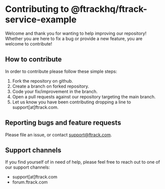 
# Contributing to @ftrackhq/ftrack-service-example

Welcome and thank you for wanting to help improving our repository!
Whether you are here to fix a bug or provide a new feature, you are welcome to contribute!

## How to contribute

In order to contribute please follow these simple steps:

1. Fork the repository on github.
2. Create a branch on forked repository.
3. Code your fix/improvement in the branch.
4. Open a pull requests against our repository targeting the main branch.
5. Let us know you have been contributing dropping a line to support[at]ftrack.com.

## Reporting bugs and feature requests

Please file an issue, or contact support@ftrack.com.

## Support channels

If you find yourself of in need of help, please feel free to reach out to one of our support channels:

- support[at]ftrack.com
- forum.ftrack.com
            

